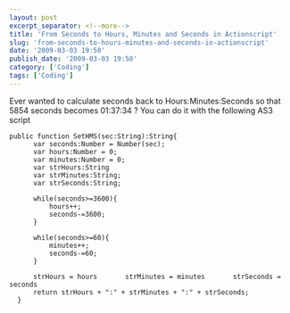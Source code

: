 ```yaml
---
layout: post
excerpt_separator: <!--more-->
title: 'From Seconds to Hours, Minutes and Seconds in Actionscript'
slug: 'from-seconds-to-hours-minutes-and-seconds-in-actionscript'
date: '2009-03-03 19:50'
publish_date: '2009-03-03 19:50'
category: ['Coding']
tags: ['Coding']
---
```

Ever wanted to calculate seconds back to Hours:Minutes:Seconds so that 5854
seconds becomes 01:37:34 ? You can do it with the following AS3 script

    
    
    public function SetHMS(sec:String):String{   
          var seconds:Number = Number(sec);   
          var hours:Number = 0;   
          var minutes:Number = 0;   
          var strHours:String   
          var strMinutes:String;   
          var strSeconds:String;   
      
          while(seconds>=3600){   
              hours++;   
              seconds-=3600;   
          }   
      
          while(seconds>=60){   
              minutes++;   
              seconds-=60;   
          }                
      
          strHours = hours       strMinutes = minutes       strSeconds = seconds   
          return strHours + ":" + strMinutes + ":" + strSeconds;   
      }

